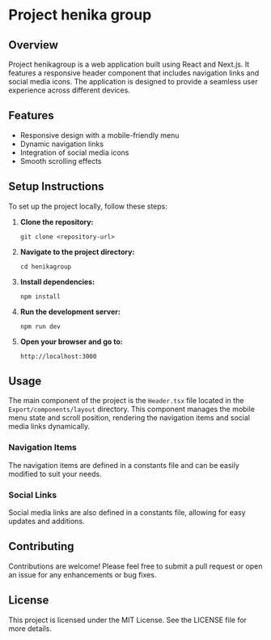 # Project henika group


## Overview

Project henikagroup is a web application built using React and Next.js. It features a responsive header component that includes navigation links and social media icons. The application is designed to provide a seamless user experience across different devices.

## Features

- Responsive design with a mobile-friendly menu
- Dynamic navigation links
- Integration of social media icons
- Smooth scrolling effects

## Setup Instructions

To set up the project locally, follow these steps:

1. **Clone the repository:**
   ```
   git clone <repository-url>
   ```

2. **Navigate to the project directory:**
   ```
   cd henikagroup
   ```

3. **Install dependencies:**
   ```
   npm install
   ```

4. **Run the development server:**
   ```
   npm run dev
   ```

5. **Open your browser and go to:**
   ```
   http://localhost:3000
   ```

## Usage

The main component of the project is the `Header.tsx` file located in the `Export/components/layout` directory. This component manages the mobile menu state and scroll position, rendering the navigation items and social media links dynamically.

### Navigation Items

The navigation items are defined in a constants file and can be easily modified to suit your needs.

### Social Links

Social media links are also defined in a constants file, allowing for easy updates and additions.

## Contributing

Contributions are welcome! Please feel free to submit a pull request or open an issue for any enhancements or bug fixes.

## License

This project is licensed under the MIT License. See the LICENSE file for more details.